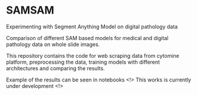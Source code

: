 # SAMSAM
Experimenting with Segment Anything Model on digital pathology data

Comparison of different SAM based models for medical and digital pathology data on whole slide images.

This repository contains the code for web scraping data from cytomine platform, preprocessing the data, training models with different architectures and comparing the results.

Example of the results can be seen in notebooks
<!> This works is currently under development <!>

